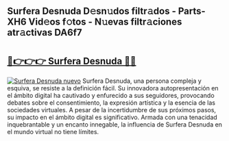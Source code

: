 ## Surfera Desnuda D𝚎sn𝚞dos filtr𝚊dos - Parts-XH6 Vid𝚎os f𝚘tos - N𝚞evas filtr𝚊ciones atr𝚊ctivas DA6f7

# <h2><a href="http://mb37xg.tromn.icu/?c=Surfera+Desnuda">🔗👉👉👉 Surfera Desnuda 🔗🔗</a></h2>

[![Surfera Desnuda nuevo](https://i.imgur.com/pEAQMta.gif)](http://mb37xg.tromn.icu/?c=Surfera+Desnuda)
Surfera Desnuda, una persona compleja y esquiva, se resiste a la definición fácil. Su innovadora autopresentación en el ámbito digital ha cautivado y enfurecido a sus seguidores, provocando debates sobre el consentimiento, la expresión artística y la esencia de las sociedades virtuales. A pesar de la incertidumbre de sus próximos pasos, su impacto en el ámbito digital es significativo. Armada con una tenacidad inquebrantable y un encanto innegable, la influencia de Surfera Desnuda en el mundo virtual no tiene límites.
